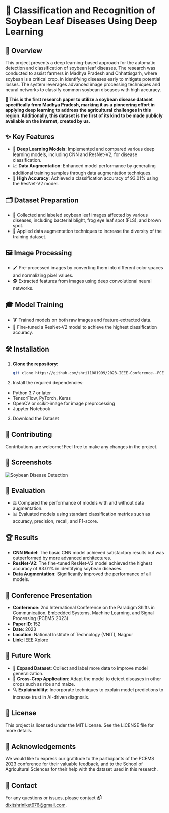 # 🌱 Classification and Recognition of Soybean Leaf Diseases Using Deep Learning

## 📄 Overview

This project presents a deep learning-based approach for the automatic detection and classification of soybean leaf diseases. The research was conducted to assist farmers in Madhya Pradesh and Chhattisgarh, where soybean is a critical crop, in identifying diseases early to mitigate potential losses. The system leverages advanced image processing techniques and neural networks to classify common soybean diseases with high accuracy.

**🚀 This is the first research paper to utilize a soybean disease dataset specifically from Madhya Pradesh, marking it as a pioneering effort in applying deep learning to address the agricultural challenges in this region. Additionally, this dataset is the first of its kind to be made publicly available on the internet, created by us.**

## ✨ Key Features

- 🧠 **Deep Learning Models**: Implemented and compared various deep learning models, including CNN and ResNet-V2, for disease classification.
- 📈 **Data Augmentation**: Enhanced model performance by generating additional training samples through data augmentation techniques.
- 🎯 **High Accuracy**: Achieved a classification accuracy of 93.01% using the ResNet-V2 model.

## 🗂️ Dataset Preparation

- 📸 Collected and labeled soybean leaf images affected by various diseases, including bacterial blight, frog eye leaf spot (FLS), and brown spot.
- 🔄 Applied data augmentation techniques to increase the diversity of the training dataset.

## 🖼️ Image Processing

- 🖌️ Pre-processed images by converting them into different color spaces and normalizing pixel values.
- 🕵️ Extracted features from images using deep convolutional neural networks.

## 🎓 Model Training

- 🏋️ Trained models on both raw images and feature-extracted data.
- 🔧 Fine-tuned a ResNet-V2 model to achieve the highest classification accuracy.

## 🛠️ Installation

1. **Clone the repository:**

   ```bash
   git clone https://github.com/shri11081999/2023-IEEE-Conference--PCEMS-.git

2. Install the required dependencies:

* Python 3.7 or later
* TensorFlow, PyTorch, Keras
* OpenCV or scikit-image for image preprocessing
* Jupyter Notebook

3. Download the Dataset

## 🤝 Contributing

Contributions are welcome! Feel free to make any changes in the project.

## 📸 Screenshots

![Soybean Disease Detection](https://github.com/user-attachments/assets/4dcd337d-f57b-49af-83a7-279e480c1f4b)

## 🧪 Evaluation

- ⚖️ Compared the performance of models with and without data augmentation.
- 📊 Evaluated models using standard classification metrics such as accuracy, precision, recall, and F1-score.

## 🏆 Results

- **CNN Model**: The basic CNN model achieved satisfactory results but was outperformed by more advanced architectures.
- **ResNet-V2**: The fine-tuned ResNet-V2 model achieved the highest accuracy of 93.01% in identifying soybean diseases.
- **Data Augmentation**: Significantly improved the performance of all models.

## 🎤 Conference Presentation

- **Conference**: 2nd International Conference on the Paradigm Shifts in Communication, Embedded Systems, Machine Learning, and Signal Processing (PCEMS 2023)
- **Paper ID**: 152
- **Date**: 2023
- **Location**: National Institute of Technology (VNIT), Nagpur
- **Link**: [IEEE Xplore](https://ieeexplore.ieee.org/document/10136030)

## 🔮 Future Work

- 🌱 **Expand Dataset**: Collect and label more data to improve model generalization.
- 🌾 **Cross-Crop Application**: Adapt the model to detect diseases in other crops such as rice and maize.
- 🔍 **Explainability**: Incorporate techniques to explain model predictions to increase trust in AI-driven diagnosis.

## 📝 License

This project is licensed under the MIT License. See the LICENSE file for more details.

## 🙏 Acknowledgements

We would like to express our gratitude to the participants of the PCEMS 2023 conference for their valuable feedback, and to the School of Agricultural Sciences for their help with the dataset used in this research.

## 📧 Contact

For any questions or issues, please contact 📬 [dixitshriniket976@gmail.com](mailto:dixitshriniket976@gmail.com).
